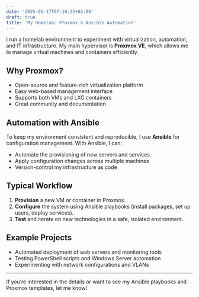 ```yaml
---
date: '2025-05-17T07:18:22+02:00'
draft: true
title: 'My Homelab: Proxmox & Ansible Automation'
---
```


I run a homelab environment to experiment with virtualization, automation, and IT infrastructure. My main hypervisor is **Proxmox VE**, which allows me to manage virtual machines and containers efficiently.

## Why Proxmox?

- Open-source and feature-rich virtualization platform
- Easy web-based management interface
- Supports both VMs and LXC containers
- Great community and documentation

## Automation with Ansible

To keep my environment consistent and reproducible, I use **Ansible** for configuration management. With Ansible, I can:

- Automate the provisioning of new servers and services
- Apply configuration changes across multiple machines
- Version-control my infrastructure as code

## Typical Workflow

1. **Provision** a new VM or container in Proxmox.
2. **Configure** the system using Ansible playbooks (install packages, set up users, deploy services).
3. **Test** and iterate on new technologies in a safe, isolated environment.

## Example Projects

- Automated deployment of web servers and monitoring tools
- Testing PowerShell scripts and Windows Server automation
- Experimenting with network configurations and VLANs

---

If you’re interested in the details or want to see my Ansible playbooks and Proxmox templates, let me know!
